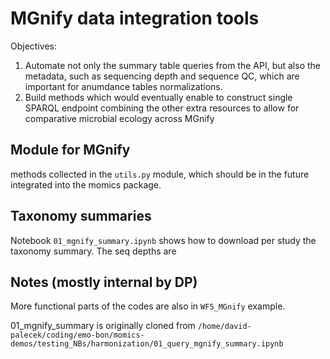 # MGnify data integration tools

Objectives:

1. Automate not only the summary table queries from the API, but also the metadata, such as sequencing depth and sequence QC, which are important for anumdance tables normalizations.
2. Build methods which would eventually enable to construct single SPARQL endpoint combining the other extra resources to allow for comparative microbial ecology across MGnify

## Module for MGnify

methods collected in the `utils.py` module, which should be in the future integrated into the momics package.

## Taxonomy summaries

Notebook `01_mgnify_summary.ipynb` shows how to download per study the taxonomy summary. The seq depths are 

## Notes (mostly internal by DP)

More functional parts of the codes are also in `WF5_MGnify` example.

01_mgnify_summary is originally cloned from `/home/david-palecek/coding/emo-bon/momics-demos/testing_NBs/harmonization/01_query_mgnify_summary.ipynb`
